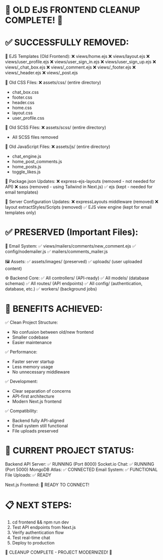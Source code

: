 🎉 OLD EJS FRONTEND CLEANUP COMPLETE! 🎉
=====================================================

✅ SUCCESSFULLY REMOVED:
========================

📁 EJS Templates (Old Frontend):
❌ views/home.ejs
❌ views/layout.ejs
❌ views/user_profile.ejs
❌ views/user_sign_in.ejs
❌ views/user_sign_up.ejs
❌ views/_chat_box.ejs
❌ views/_comment.ejs
❌ views/_footer.ejs
❌ views/_header.ejs
❌ views/_post.ejs

📁 Old CSS Files:
❌ assets/css/ (entire directory)
   - chat_box.css
   - footer.css
   - header.css
   - home.css
   - layout.css
   - user_profile.css

📁 Old SCSS Files:
❌ assets/scss/ (entire directory)
   - All SCSS files removed

📁 Old JavaScript Files:
❌ assets/js/ (entire directory)
   - chat_engine.js
   - home_post_comments.js
   - home_posts.js
   - toggle_likes.js

🔧 Package.json Updates:
❌ express-ejs-layouts (removed - not needed for API)
❌ sass (removed - using Tailwind in Next.js)
✅ ejs (kept - needed for email templates)

🔧 Server Configuration Updates:
❌ expressLayouts middleware (removed)
❌ layout extractStyles/Scripts (removed)
✅ EJS view engine (kept for email templates only)

✅ PRESERVED (Important Files):
===============================

📧 Email System:
✅ views/mailers/comments/new_comment.ejs
✅ config/nodemailer.js
✅ mailers/comments_mailer.js

🖼️ Assets:
✅ assets/images/ (preserved)
✅ uploads/ (user uploaded content)

⚙️ Backend Core:
✅ All controllers/ (API-ready)
✅ All models/ (database schemas)
✅ All routes/ (API endpoints)
✅ All config/ (authentication, database, etc.)
✅ workers/ (background jobs)

🔧 BENEFITS ACHIEVED:
=====================

✅ Clean Project Structure:
   - No confusion between old/new frontend
   - Smaller codebase
   - Easier maintenance

✅ Performance:
   - Faster server startup
   - Less memory usage
   - No unnecessary middleware

✅ Development:
   - Clear separation of concerns
   - API-first architecture
   - Modern Next.js frontend

✅ Compatibility:
   - Backend fully API-aligned
   - Email system still functional
   - File uploads preserved

🚀 CURRENT PROJECT STATUS:
==========================

Backend API Server: ✅ RUNNING (Port 8000)
Socket.io Chat: ✅ RUNNING (Port 5000)
MongoDB Atlas: ✅ CONNECTED
Email System: ✅ FUNCTIONAL
File Uploads: ✅ READY

Next.js Frontend: 🎯 READY TO CONNECT!

📋 NEXT STEPS:
==============

1. cd frontend && npm run dev
2. Test API endpoints from Next.js
3. Verify authentication flow
4. Test real-time chat
5. Deploy to production

🎉 CLEANUP COMPLETE - PROJECT MODERNIZED! 🎉
